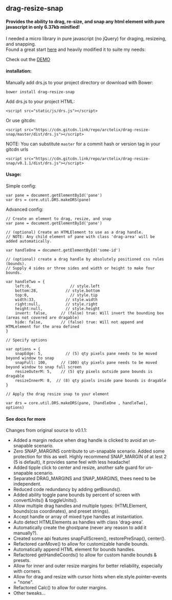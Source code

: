 ## drag-resize-snap

#### Provides the ability to drag, re-size, and snap any html element with pure javascript in only 6.37kb minified!

I needed a micro library in pure javascript (no jQuery) for draging,  resizeing, and  snapping.  
Found a great start [here](http://codepen.io/zz85/post/resizing-moving-snapping-windows-with-js-css) and heavily modified it to suite my needs:
 
Check out the [DEMO](http://codepen.io/arctelix/pen/RWVoMv)

#### installation:

Manually add drs.js to your project directory or download with Bower:

    bower install drag-resize-snap

Add drs.js to your project HTML:

    <script src="static/js/drs.js"></script>
    
Or use gitcdn:

    <script src="https://cdn.gitcdn.link/repo/arctelix/drag-resize-snap/master/dist/drs.js"></script>

NOTE: You can substitute `master` for a commit hash or version tag in your gitcdn urls

    <script src="https://cdn.gitcdn.link/repo/arctelix/drag-resize-snap/v0.1.1/dist/drs.js"></script>

#### Usage:

Simple config:

    var pane = document.getElementById('pane')
    var drs = core.util.DRS.makeDRS(pane)

Advanced config:

    // Create an element to drag, resize, and snap
    var pane = document.getElementById('pane')
    
    // (optional) Create an HTMLElement to use as a drag handle.
    // NOTE: Any child element of pane with class 'drag-area' will be added automatically.
    
    var handleOne = document.getElementById('some-id')
    
    // (optional) create a drag handle by absolutely positioned css rules (bounds).
    // Supply 4 sides or three sides and width or height to make four bounds.
    
    var handleTwo = {
        left:0, 			    // style.left
        bottom:28, 			  // style.bottom
        top:0, 				    // style.tip
        width:33, 			  // style.width
        right:null, 		  // style.right
        height:null, 		  // style.height
        invert: false,		// (false) true: Will invert the bounding box (areas not covered are dragable)
        hide: false,   		// (false) true: Will not append and HTMLelement for the area defined
    }
    
    // Specify options
    
    var options = {
        snapEdge: 5, 		  // (5) qty pixels pane needs to be moved beyond window to snap
        snapFull: 100, 	 	// (100) qty pixels pane needs to be moved beyond window to snap full screen
        resizeOuterM: 5, 	// (5) qty pixels outside pane bounds is dragable
        resizeInnerM: 8,  // (8) qty pixels inside pane bounds is dragable
    }
    
    // Apply the drag resize snap to your element
    
    var drs = core.util.DRS.makeDRS(pane, [handleOne , handleTwo], options)
    
#### See docs for more
    
Changes from original source to v0.1.1:
    
* Added a margin reduce when drag handle is clicked to avoid an un-snapable scenario.
* Zero SNAP_MARGINS contribute to un-snapable scenario. Added some protection for this as well.
Highly recommend SNAP_MARGIN of at lest 2 (5 is default), it provides same feel with less headache!
* Added tipple click to center and resize, another safe guard for un-snapable scenario.
* Separated DRAG_MARGINS and SNAP_MARGINS, thees need to be independent.
* Reduced code redundancy by adding getBounds().
* Added ability toggle pane bounds by percent of screen with convertUnits() & toggleUnits().
* Allow multiple drag handles and multiple types: (HTMLElement, bounds(css coordinates), and preset strings).
* Accept handle or array of mixed type handles at instantiation.
* Auto detect HTMLElements as handles with class 'drag-area'.
* Automatically create the ghostpane (never any reason to add it manually?).
* Created some api features snapFullScreen(), restorePreSnap(), center().
* Refactored canMove() to allow for customizable handle bounds.
* Automatically append HTML element for bounds handles.
* Refactored getHandleCoords() to allow for custom handle bounds & presets.
* Allow for inner and outer resize margins for better reliability, especially with corners.
* Allow for drag and resize with cursor hints when ele.style.pointer-events = "none".
* Refactored Calc() to allow for outer margins.
* Other tweaks...

